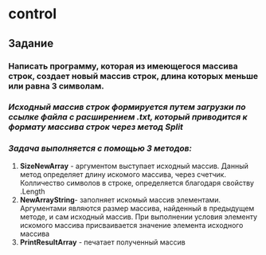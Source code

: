 # control

## Задание

### Написать программу, которая из имеющегося массива строк, создает новый массив строк, длина которых меньше или равна 3 символам. 



### *Исходный массив строк формируется путем загрузки по ссылке файла с расширением .txt, который приводится к формату массива строк через метод Split*

###  *Задача выполняется с помощью 3 методов:*
1. **SizeNewArray**  - аргументом выступает исходный массив. Данный метод определяет длину искомого массива, через счетчик. Колличество символов в строке, определяется благодаря свойству .Length
2. **NewArrayString**- заполняет искомый массив элементами. Аргументами являются размер массива, найденный в предыдущем методе, и сам исходный массив. При выполнении условия элементу искомого массива присваивается значение элемента исходного массива
3. **PrintResultArray** - печатает полученный массив